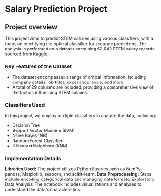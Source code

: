 # Salary Prediction Project 

## Project overview 
This project aims to predict STEM salaries using various classifiers, with a focus on identifying the optimal classifier for accurate predictions. The analysis is performed on a dataset containing 62,642 STEM salary records, sourced from Kaggle.

### Key Features of the Dataset
- The dataset encompasses a range of critical information, including company details, job titles, experience levels, and more.
- A total of 29 columns are included, providing a comprehensive view of the factors influencing STEM salaries.

### Classifiers Used

In this project, we employ multiple classifiers to analyze the data, including:

- Decision Tree
- Support Vector Machine (SVM)
- Naive Bayes (NB)
- Random Forest Classifier
- K Nearest Neighbors (KNN)

### Implementation Details

**Libraries Used:** The project utilizes Python libraries such as NumPy, pandas, Matplotlib, seaborn, and scikit-learn.
**Data Preprocessing:** Steps include encoding categorical data and managing date formats.
Exploratory Data Analysis: The notebook includes visualizations and analyses to understand the data's characteristics.
